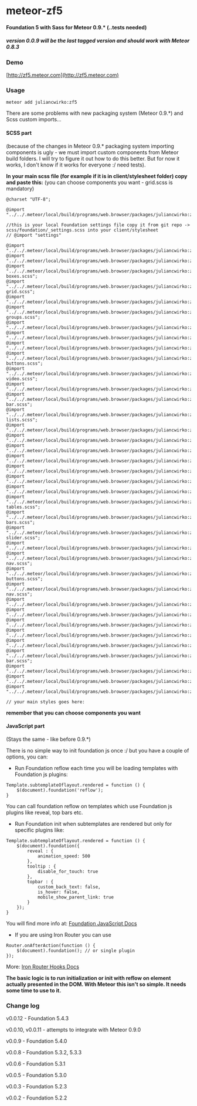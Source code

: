 meteor-zf5
==========

#### Foundation 5 with Sass for Meteor 0.9.* (..tests needed)
##### version 0.0.9 will be the last tagged version and should work with Meteor 0.8.3

### Demo
[http://zf5.meteor.com](http://zf5.meteor.com)

### Usage

````meteor add juliancwirko:zf5````

There are some problems with new packaging system (Meteor 0.9.*) and Scss custom imports...

#### SCSS part 
(because of the changes in Meteor 0.9.* packaging system importing components is ugly - we must import custom components from Meteor build folders. 
I will try to figure it out how to do this better. 
But for now it works, I don't know if it works for everyone :/ need tests).

**In your main scss file (for example if it is in client/stylesheet folder) copy and paste this:** (you can choose components you want - grid.scss is mandatory)

```
@charset "UTF-8";

@import "../../.meteor/local/build/programs/web.browser/packages/juliancwirko:zf5/scss/normalize.scss";

//this is your local Foundation settings file copy it from git repo -> scss/foundation/_settings.scss into your client/stylesheet
// @import "settings" 

@import "../../.meteor/local/build/programs/web.browser/packages/juliancwirko:zf5/scss/foundation/components/grid.scss";
@import "../../.meteor/local/build/programs/web.browser/packages/juliancwirko:zf5/scss/foundation/components/accordion.scss";
@import "../../.meteor/local/build/programs/web.browser/packages/juliancwirko:zf5/scss/foundation/components/alert-boxes.scss";
@import "../../.meteor/local/build/programs/web.browser/packages/juliancwirko:zf5/scss/foundation/components/block-grid.scss";
@import "../../.meteor/local/build/programs/web.browser/packages/juliancwirko:zf5/scss/foundation/components/breadcrumbs.scss";
@import "../../.meteor/local/build/programs/web.browser/packages/juliancwirko:zf5/scss/foundation/components/button-groups.scss";
@import "../../.meteor/local/build/programs/web.browser/packages/juliancwirko:zf5/scss/foundation/components/buttons.scss";
@import "../../.meteor/local/build/programs/web.browser/packages/juliancwirko:zf5/scss/foundation/components/clearing.scss";
@import "../../.meteor/local/build/programs/web.browser/packages/juliancwirko:zf5/scss/foundation/components/dropdown.scss";
@import "../../.meteor/local/build/programs/web.browser/packages/juliancwirko:zf5/scss/foundation/components/dropdown-buttons.scss";
@import "../../.meteor/local/build/programs/web.browser/packages/juliancwirko:zf5/scss/foundation/components/flex-video.scss";
@import "../../.meteor/local/build/programs/web.browser/packages/juliancwirko:zf5/scss/foundation/components/forms.scss";
@import "../../.meteor/local/build/programs/web.browser/packages/juliancwirko:zf5/scss/foundation/components/icon-bar.scss";
@import "../../.meteor/local/build/programs/web.browser/packages/juliancwirko:zf5/scss/foundation/components/inline-lists.scss";
@import "../../.meteor/local/build/programs/web.browser/packages/juliancwirko:zf5/scss/foundation/components/joyride.scss";
@import "../../.meteor/local/build/programs/web.browser/packages/juliancwirko:zf5/scss/foundation/components/keystrokes.scss";
@import "../../.meteor/local/build/programs/web.browser/packages/juliancwirko:zf5/scss/foundation/components/labels.scss";
@import "../../.meteor/local/build/programs/web.browser/packages/juliancwirko:zf5/scss/foundation/components/magellan.scss";
@import "../../.meteor/local/build/programs/web.browser/packages/juliancwirko:zf5/scss/foundation/components/orbit.scss";
@import "../../.meteor/local/build/programs/web.browser/packages/juliancwirko:zf5/scss/foundation/components/pagination.scss";
@import "../../.meteor/local/build/programs/web.browser/packages/juliancwirko:zf5/scss/foundation/components/panels.scss";
@import "../../.meteor/local/build/programs/web.browser/packages/juliancwirko:zf5/scss/foundation/components/pricing-tables.scss";
@import "../../.meteor/local/build/programs/web.browser/packages/juliancwirko:zf5/scss/foundation/components/progress-bars.scss";
@import "../../.meteor/local/build/programs/web.browser/packages/juliancwirko:zf5/scss/foundation/components/range-slider.scss";
@import "../../.meteor/local/build/programs/web.browser/packages/juliancwirko:zf5/scss/foundation/components/reveal.scss";
@import "../../.meteor/local/build/programs/web.browser/packages/juliancwirko:zf5/scss/foundation/components/side-nav.scss";
@import "../../.meteor/local/build/programs/web.browser/packages/juliancwirko:zf5/scss/foundation/components/split-buttons.scss";
@import "../../.meteor/local/build/programs/web.browser/packages/juliancwirko:zf5/scss/foundation/components/sub-nav.scss";
@import "../../.meteor/local/build/programs/web.browser/packages/juliancwirko:zf5/scss/foundation/components/switches.scss";
@import "../../.meteor/local/build/programs/web.browser/packages/juliancwirko:zf5/scss/foundation/components/tables.scss";
@import "../../.meteor/local/build/programs/web.browser/packages/juliancwirko:zf5/scss/foundation/components/tabs.scss";
@import "../../.meteor/local/build/programs/web.browser/packages/juliancwirko:zf5/scss/foundation/components/thumbs.scss";
@import "../../.meteor/local/build/programs/web.browser/packages/juliancwirko:zf5/scss/foundation/components/tooltips.scss";
@import "../../.meteor/local/build/programs/web.browser/packages/juliancwirko:zf5/scss/foundation/components/top-bar.scss";
@import "../../.meteor/local/build/programs/web.browser/packages/juliancwirko:zf5/scss/foundation/components/type.scss";
@import "../../.meteor/local/build/programs/web.browser/packages/juliancwirko:zf5/scss/foundation/components/offcanvas.scss";
@import "../../.meteor/local/build/programs/web.browser/packages/juliancwirko:zf5/scss/foundation/components/visibility.scss";

// your main styles goes here:

```

**remember that you can choose components you want**

#### JavaScript part
(Stays the same - like before 0.9.*)

There is no simple way to init foundation js once :/ but you have a couple of options, you can:

- Run Foundation reflow each time you will be loading templates with Foundation js plugins:
````
Template.subtemplateOflayout.rendered = function () {
    $(document).foundation('reflow');
}
````
You can call foundation reflow on templates which use Foundation js plugins like reveal, top bars etc.

- Run Foundation init when subtemplates are rendered but only for specific plugins like:
````
Template.subtemplateOflayout.rendered = function () {
    $(document).foundation({
        reveal : {
            animation_speed: 500
        },
        tooltip : {
            disable_for_touch: true
        },
        topbar : {
            custom_back_text: false,
            is_hover: false,
            mobile_show_parent_link: true
        }
    });
}
````
You will find more info at: [Foundation JavaScript Docs](http://foundation.zurb.com/docs/javascript.html)

- If you are using Iron Router you can use 
````
Router.onAfterAction(function () {
    $(document).foundation(); // or single plugin
});
````
More: [Iron Router Hooks Docs](https://github.com/EventedMind/iron-router/blob/devel/DOCS.md#using-hooks)

**The basic logic is to run initialization or init with reflow on element actually presented in the DOM. With Meteor this isn't so simple. It needs some time to use to it.**


### Change log

v0.0.12 - Foundation 5.4.3

v0.0.10, v0.0.11 - attempts to integrate with Meteor 0.9.0

v0.0.9 - Foundation 5.4.0

v0.0.8 - Foundation 5.3.2, 5.3.3

v0.0.6 - Foundation 5.3.1

v0.0.5 - Foundation 5.3.0

v0.0.3 - Foundation 5.2.3

v0.0.2 - Foundation 5.2.2
